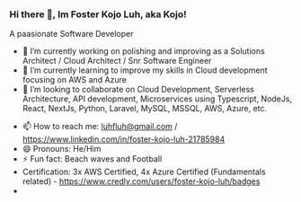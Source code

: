 ### Hi there 👋, Im Foster Kojo Luh, aka Kojo!
A paasionate Software Developer

<!--
**kojoluh/kojoluh** is a ✨ _special_ ✨ repository because its `README.md` (this file) appears on your GitHub profile.

Here are some ideas to get you started: -->

- 🔭 I’m currently working on polishing and improving as a Solutions Architect / Cloud Architect / Snr Software Engineer
- 🌱 I’m currently learning to improve my skills in Cloud development focusing on AWS and Azure
- 👯 I’m looking to collaborate on Cloud Development, Serverless Architecture, API development, Microservices using Typescript, NodeJs, React, NextJs, Python, Laravel, MySQL, MSSQL, AWS, Azure, etc.
<!-- - 🤔 I’m looking for help with ...
- 💬 Ask me about ... -->
- 📫 How to reach me: luhfluh@gmail.com / https://www.linkedin.com/in/foster-kojo-luh-21785984
- 😄 Pronouns: He/Him
- ⚡ Fun fact: Beach waves and Football
- Certification: 3x AWS Certified, 4x Azure Certified (Fundamentals related) - https://www.credly.com/users/foster-kojo-luh/badges
- 
<!-- ![](https://komarev.com/ghpvc/?username=kojoluh)
Languages and Tools: -->
  
  
